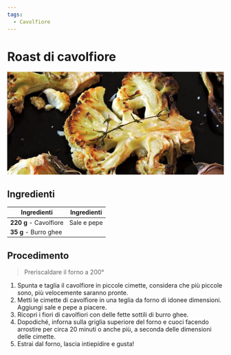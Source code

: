 ```yaml
---
tags:
  - Cavolfiore
---
```

# Roast di cavolfiore

![](../../img/Roast-di-cavolfiore.webp)

## Ingredienti

| Ingredienti                  | Ingredienti             |
| ---------------------------- | ----------------------- |
| **220 g** - Cavolfiore | Sale e pepe |
| **35 g** - Burro ghee | |

## Procedimento

> Preriscaldare il forno a 200°

1. Spunta e taglia il cavolfiore in piccole cimette, considera che più piccole sono, più velocemente saranno pronte.
1. Metti le cimette di cavolfiore in una teglia da forno di idonee dimensioni. Aggiungi sale e pepe a piacere.
1. Ricopri i fiori di cavolfiori con delle fette sottili di burro ghee.
1. Dopodiché, inforna sulla griglia superiore del forno e cuoci facendo arrostire per circa 20 minuti o anche più, a seconda delle dimensioni delle cimette.
1. Estrai dal forno, lascia intiepidire e gusta!

